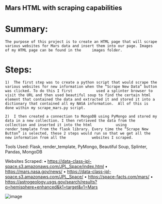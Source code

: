 ## Mars HTML with scraping capabilities

# Summary: 
    The purpose of this project is to create an HTML page that will scrape various websites for Mars data and insert them into our page. Images of my HTML page can be found in the     images folder. 
# Steps: 
    1)	The first step was to create a python script that would scrape the various websites for new information when the “Scrape New Data” button was clicked. To do this I first           used a splinter browser to visit the URL and then used beautiful soup to find the certain html element that contained the data and extracted it and stored it into a               dictionary that contained all my NASA information.  All of this is done within my scrape_mars.py script.

    2)	I then created a connection to MongoDB using PyMongo and stored my data in a new collection. I then retrieved the data from the collection and inserted it into the html           using render_template from the flask library. Every time the “Scrape New Button” is selected, these 2 steps would run so that we get all the new information from all the            websites I scraped. 

Tools Used: Flask, render_template, PyMongo, Beautiful Soup, Splinter, Pandas, MongoDB

Websites Scraped: 
  •	https://data-class-jpl-space.s3.amazonaws.com/JPL_Space/index.html
  •	https://mars.nasa.gov/news/
  •	https://data-class-jpl-space.s3.amazonaws.com/JPL_Space/
  •	https://space-facts.com/mars/
  •	https://astrogeology.usgs.gov/search/results?q=hemisphere+enhanced&k1=target&v1=Mars
 

![image](https://user-images.githubusercontent.com/63375741/114313400-58dbcf00-9ac4-11eb-8d42-5ccdf24423d2.png)
